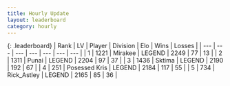 ```yaml
---
title: Hourly Update
layout: leaderboard
category: hourly
---
```


{: .leaderboard}
| Rank | LV | Player | Division | Elo | Wins | Losses |
| --- | --- | --- | --- | --- | --- | --- |
| <span data-change="0">1</span> | 1221 | <span title="ID: 416373">Mirakee</span> | LEGEND | <span data-change="0">2249</span> | <span data-change="0">77</span> | <span data-change="0">13</span> |
| <span data-change="0">2</span> | 1311 | <span title="ID: 361226">Punai</span> | LEGEND | <span data-change="0">2204</span> | <span data-change="0">97</span> | <span data-change="0">37</span> |
| <span data-change="0">3</span> | 1436 | <span title="ID: 353063">Sktima</span> | LEGEND | <span data-change="-4">2190</span> | <span data-change="2">192</span> | <span data-change="1">67</span> |
| <span data-change="0">4</span> | 251 | <span title="ID: 402846">Posessed Kris</span> | LEGEND | <span data-change="0">2184</span> | <span data-change="0">117</span> | <span data-change="0">55</span> |
| <span data-change="0">5</span> | 734 | <span title="ID: 466583">Rick_Astley</span> | LEGEND | <span data-change="4">2165</span> | <span data-change="1">85</span> | <span data-change="0">36</span> |